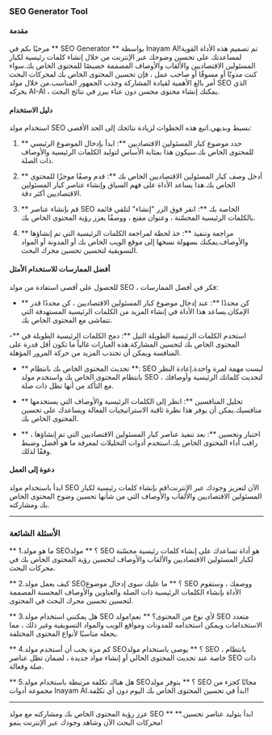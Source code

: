 ### SEO Generator Tool

#### مقدمة
مرحبًا بكم في ** SEO Generator ** بواسطة Inayam AI!تم تصميم هذه الأداة القوية لمساعدتك على تحسين وضوحك عبر الإنترنت من خلال إنشاء كلمات رئيسية لكبار المسئولين الاقتصاديين والألقاب والأوصاف المصممة خصيصًا للمحتوى الخاص بك.سواء كنت مدونًا أو مسوقًا أو صاحب عمل ، فإن تحسين المحتوى الخاص بك لمحركات البحث أمر بالغ الأهمية لقيادة المشاركة وجذب الجمهور المناسب.من خلال مولد SEO الذي يحركه AI-AI ، يمكنك إنشاء محتوى محسن دون عناء يبرز في نتائج البحث.

#### دليل الاستخدام
استخدام مولد SEO بسيط وبديهي.اتبع هذه الخطوات لزيادة نتائجك إلى الحد الأقصى:

1. ** حدد موضوع كبار المسئولين الاقتصاديين **: ابدأ بإدخال الموضوع الرئيسي للمحتوى الخاص بك.سيكون هذا بمثابة الأساس لتوليد الكلمات الرئيسية والأوصاف ذات الصلة.

2. ** أدخل وصف كبار المسئولين الاقتصاديين الخاص بك **: قدم وصفًا موجزًا ​​للمحتوى الخاص بك.هذا يساعد الأداة على فهم السياق وإنشاء عناصر كبار المسئولين الاقتصاديين أكثر دقة.

3. ** قم بإنشاء عناصر SEO الخاصة بك **: انقر فوق الزر "إنشاء" لتلقي قائمة بالكلمات الرئيسية المحسّنة ، وعنوان مقنع ، ووصفًا يعزز رؤية المحتوى الخاص بك.

4. ** مراجعة وتنفيذ **: خذ لحظة لمراجعة الكلمات الرئيسية التي تم إنشاؤها والأوصاف.يمكنك بسهولة نسخها إلى موقع الويب الخاص بك أو المدونة أو المواد التسويقية لتحسين تحسين محرك البحث.

#### أفضل الممارسات للاستخدام الأمثل
للحصول على أقصى استفادة من مولد SEO ، فكر في أفضل الممارسات:

- ** كن محددًا **: عند إدخال موضوع كبار المسئولين الاقتصاديين ، كن محددًا قدر الإمكان.يساعد هذا الأداة في إنشاء المزيد من الكلمات الرئيسية المستهدفة التي تتماشى مع المحتوى الخاص بك.

-** استخدم الكلمات الرئيسية الطويلة التيل **: دمج الكلمات الرئيسية الطويلة في المحتوى الخاص بك لتحسين المشاركة.هذه العبارات غالباً ما تكون أقل قدرة على المنافسة ويمكن أن تجتذب المزيد من حركة المرور المؤهلة.

- ** تحديث المحتوى الخاص بك بانتظام **: SEO ليست مهمة لمرة واحدة.إعادة النظر بانتظام المحتوى الخاص بك واستخدم مولد SEO لتحديث كلماتك الرئيسية وأوصافك ، مع التأكد من أنها تظل ذات صلة.

- ** تحليل المنافسين **: انظر إلى الكلمات الرئيسية والأوصاف التي يستخدمها منافسيك.يمكن أن يوفر هذا نظرة ثاقبة الاستراتيجيات الفعالة ويساعدك على تحسين المحتوى الخاص بك.

- ** اختبار وتحسين **: بعد تنفيذ عناصر كبار المسئولين الاقتصاديين التي تم إنشاؤها ، راقب أداء المحتوى الخاص بك.استخدم أدوات التحليلات لمعرفة ما هو أفضل وضبط وفقًا لذلك.

#### دعوة إلى العمل
ابدأ باستخدام مولد SEO الآن لتعزيز وجودك عبر الإنترنت!قم بإنشاء كلمات رئيسية لكبار المسئولين الاقتصاديين والألقاب والأوصاف التي من شأنها تحسين وضوح المحتوى الخاص بك ومشاركته.

---

### الأسئلة الشائعة

** 1.ما هو مولد SEO؟ **
مولد SEO هو أداة تساعدك على إنشاء كلمات رئيسية محسّنة لكبار المسئولين الاقتصاديين والألقاب والأوصاف لتحسين رؤية المحتوى الخاص بك في محركات البحث.

** 2.كيف يعمل مولد SEO؟ **
ما عليك سوى إدخال موضوع SEO ووصفك ، وستقوم الأداة بإنشاء الكلمات الرئيسية ذات الصلة والعناوين والأوصاف المحسنة المصممة لتحسين تحسين محرك البحث في المحتوى.

** 3.هل يمكنني استخدام مولد SEO لأي نوع من المحتوى؟ **
نعم!مولد SEO متعدد الاستخدامات ويمكن استخدامه للمدونات ومواقع الويب والمواد التسويقية وغير ذلك ، مما يجعله مناسبًا لأنواع المحتوى المختلفة.

** 4.كم مرة يجب أن أستخدم مولد SEO؟ **
يوصى باستخدام مولد SEO بانتظام ، خاصة عند تحديث المحتوى الحالي أو إنشاء مواد جديدة ، لضمان تظل عناصر SEO ذات صلة وفعالة.

** 5.هل هناك تكلفة مرتبطة باستخدام مولد SEO؟ **
يتوفر مولد SEO مجانًا كجزء من مجموعة أدوات Inayam AI.ابدأ في تحسين المحتوى الخاص بك اليوم دون أي تكلفة!

---

عزز رؤية المحتوى الخاص بك ومشاركته مع مولد SEO ** **.ابدأ بتوليد عناصر تحسين محركات البحث الآن وشاهد وجودك عبر الإنترنت ينمو!